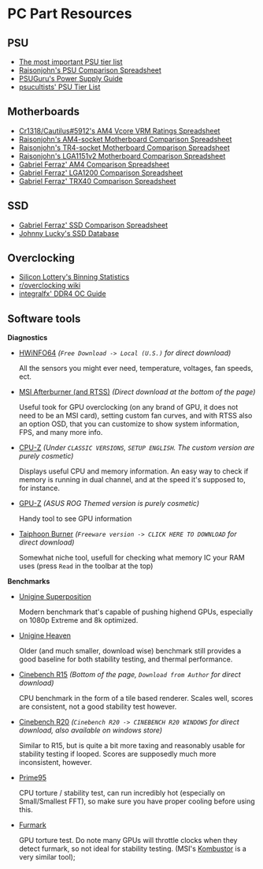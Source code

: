 # PC Part Resources

## PSU

- [The most important PSU tier list](https://docs.google.com/document/d/1DYnxu6n9Y_MqooW1VJiTleU9jEI4_3GaQMMo8kRVJBY)
- [Raisonjohn's PSU Comparison Spreadsheet](https://docs.google.com/spreadsheets/d/1i6gYAlEEB8Wpbr4E3jY3ctuYvNR5SiuokzPLb5WiQlw)
- [PSUGuru's Power Supply Guide](https://docs.google.com/spreadsheets/d/1_GMev0EwK37J3zZL98zIqF-OSBuHlFEHmrc_SPuYsjs)
- [psucultists' PSU Tier List](https://linustechtips.com/main/topic/1116640-psucultists-psu-tier-list/)


## Motherboards

- [Cr1318/Cautilus#5912's AM4 Vcore VRM Ratings Spreadsheet](https://docs.google.com/spreadsheets/d/1d9_E3h8bLp-TXr-0zTJFqqVxdCR9daIVNyMatydkpFA)
- [Raisonjohn's AM4-socket Motherboard Comparison Spreadsheet](https://docs.google.com/spreadsheets/d/1wmsTYK9Z3-jUX5LGRoFnsZYZiW1pfiDZnKCjaXyzd1o)
- [Raisonjohn's TR4-socket Motherboard Comparison Spreadsheet](https://docs.google.com/spreadsheets/d/1PFYRrNrOVn1cENjG3MCrTdie3Cvp8HyJQI6_9Zfa3YM)
- [Raisonjohn's LGA1151v2 Motherboard Comparison Spreadsheet](https://docs.google.com/spreadsheets/d/1IY6W6YhyjnzSvi8BqEqiK1xykSiTDF2Lt1FO8cNhI6I)
- [Gabriel Ferraz' AM4 Comparison Spreadsheet](https://docs.google.com/spreadsheets/d/1DiIS6MEfbWohuULg_thcqTVAkBGR4SMS9ujN0yFEEjw)
- [Gabriel Ferraz' LGA1200 Comparison Spreadsheet](https://docs.google.com/spreadsheets/d/1eiTplp3uoX-fC51uAg5MYG6uk_0TW8L-S7e7OQ56Rsw)
- [Gabriel Ferraz' TRX40 Comparison Spreadsheet](https://docs.google.com/spreadsheets/d/1B_5JVsko1aDrCAjSOO6415Tm2KLitt0BXCyJSWtixDs)


## SSD

- [Gabriel Ferraz' SSD Comparison Spreadsheet](https://docs.google.com/spreadsheets/d/1BseYC1anSnrXorTuSLpuxIVUKm07SXy45ddVcpnHtas)
- [Johnny Lucky's SSD Database](http://www.johnnylucky.org/data-storage/ssd-database.html)


## Overclocking

- [Silicon Lottery's Binning Statistics](https://docs.google.com/spreadsheets/d/1iHRE4A_UmE0fSAQw3PAflifI7UCtlpjVYauhcy0rYlc)
- [r/overclocking wiki](https://www.reddit.com/r/overclocking/wiki/index)
- [integralfx' DDR4 OC Guide](https://github.com/integralfx/MemTestHelper/blob/master/DDR4%20OC%20Guide.md)

## Software tools
**Diagnostics**

- [HWiNFO64](https://www.hwinfo.com/download/) *(`Free Download -> Local (U.S.)` for direct download)*

	All the sensors you might ever need, temperature, voltages, fan speeds, ect.

- [MSI Afterburner (and RTSS)](https://www.msi.com/page/afterburner) *(Direct download at the bottom of the page)*

	Useful took for GPU overclocking (on any brand of GPU, it does not need to be an MSI card), setting custom fan curves, and with RTSS also an option OSD, that you can customize to show system information, FPS, and many more info.

- [CPU-Z](https://www.cpuid.com/softwares/cpu-z.html) *(Under `CLASSIC VERSIONS`, `SETUP ENGLISH`. The custom version are purely cosmetic)*

	Displays useful CPU and memory information. An easy way to check if memory is running in dual channel, and at the speed it's supposed to, for instance.

- [GPU-Z](https://www.techpowerup.com/download/techpowerup-gpu-z/) *(ASUS ROG Themed version is purely cosmetic)*

	Handy tool to see GPU information

- [Taiphoon Burner](http://www.softnology.biz/files.html) *(`Freeware version -> CLICK HERE TO DOWNLOAD` for direct download)*

	Somewhat niche tool, usefull for checking what memory IC your RAM uses (press `Read` in the toolbar at the top)

**Benchmarks**

- [Unigine Superposition](https://benchmark.unigine.com/superposition)

	Modern benchmark that's capable of pushing highend GPUs, especially on 1080p Extreme and 8k optimized.

- [Unigine Heaven](https://benchmark.unigine.com/heaven)

	Older (and much smaller, download wise) benchmark still provides a good baseline for both stability testing, and thermal performance.

- [Cinebench R15](https://www.guru3d.com/files-details/cinebench-15-download.html) *(Bottom of the page, `Download from Author` for direct download)*

	CPU benchmark in the form of a tile based renderer. Scales well, scores are consistent, not a good stability test however.

- [Cinebench R20](https://www.maxon.net/en-us/support/downloads/) *(`Cinebench R20 -> CINEBENCH R20 WINDOWS` for direct download, also available on windows store)*

	Similar to R15, but is quite a bit more taxing and reasonably usable for stability testing if looped. Scores are supposedly much more inconsistent, however.

- [Prime95](https://www.mersenne.org/download/)

	CPU torture / stability test, can run incredibly hot (especially on Small/Smallest FFT), so make sure you have proper cooling before using this.

- [Furmark](https://geeks3d.com/furmark/)

	GPU torture test. Do note many GPUs will throttle clocks when they detect furmark, so not ideal for stability testing. (MSI's [Kombustor](https://geeks3d.com/furmark/kombustor/) is a very similar tool);




